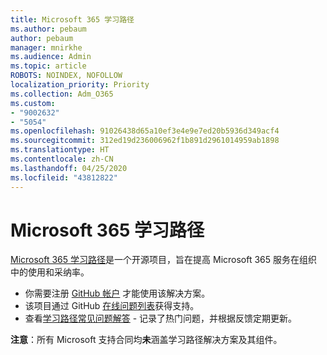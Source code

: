 ```yaml
---
title: Microsoft 365 学习路径
ms.author: pebaum
author: pebaum
manager: mnirkhe
ms.audience: Admin
ms.topic: article
ROBOTS: NOINDEX, NOFOLLOW
localization_priority: Priority
ms.collection: Adm_O365
ms.custom:
- "9002632"
- "5054"
ms.openlocfilehash: 91026438d65a10ef3e4e9e7ed20b5936d349acf4
ms.sourcegitcommit: 312ed19d236006962f1b891d2961014959ab1898
ms.translationtype: HT
ms.contentlocale: zh-CN
ms.lasthandoff: 04/25/2020
ms.locfileid: "43812822"
---
```

# <a name="microsoft-365-learning-pathways"></a>Microsoft 365 学习路径

[Microsoft 365 学习路径](https://docs.microsoft.com/office365/customlearning/)是一个开源项目，旨在提高 Microsoft 365 服务在组织中的使用和采纳率。

- 你需要注册 [GitHub 帐户](http://aka.ms/joingithub) 才能使用该解决方案。
- 该项目通过 GitHub [在线问题列表](https://aka.ms/CustomLearningHelp)获得支持。
- 查看[学习路径常见问题解答](https://docs.microsoft.com/office365/customlearning/faq) - 记录了热门问题，并根据反馈定期更新。

**注意**：所有 Microsoft 支持合同均**未**涵盖学习路径解决方案及其组件。
